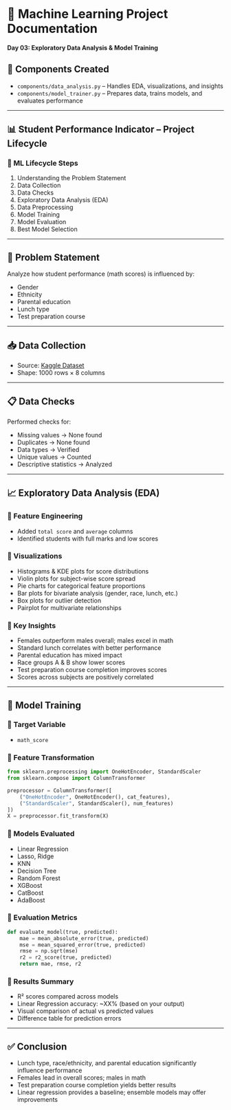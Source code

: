 # 🧠 Machine Learning Project Documentation  
**Day 03: Exploratory Data Analysis & Model Training**

## 📂 Components Created
- `components/data_analysis.py` – Handles EDA, visualizations, and insights
- `components/model_trainer.py` – Prepares data, trains models, and evaluates performance

---

## 📊 Student Performance Indicator – Project Lifecycle

### 🔹 ML Lifecycle Steps
1. Understanding the Problem Statement  
2. Data Collection  
3. Data Checks  
4. Exploratory Data Analysis (EDA)  
5. Data Preprocessing  
6. Model Training  
7. Model Evaluation  
8. Best Model Selection

---

## 🧩 Problem Statement
Analyze how student performance (math scores) is influenced by:
- Gender
- Ethnicity
- Parental education
- Lunch type
- Test preparation course

---

## 📥 Data Collection
- Source: [Kaggle Dataset](https://www.kaggle.com/datasets/spscientist/students-performance-in-exams?datasetId=74977)
- Shape: 1000 rows × 8 columns

---

## 📋 Data Checks
Performed checks for:
- Missing values → None found  
- Duplicates → None found  
- Data types → Verified  
- Unique values → Counted  
- Descriptive statistics → Analyzed

---

## 📈 Exploratory Data Analysis (EDA)

### 🔸 Feature Engineering
- Added `total score` and `average` columns
- Identified students with full marks and low scores

### 🔸 Visualizations
- Histograms & KDE plots for score distributions
- Violin plots for subject-wise score spread
- Pie charts for categorical feature proportions
- Bar plots for bivariate analysis (gender, race, lunch, etc.)
- Box plots for outlier detection
- Pairplot for multivariate relationships

### 🔸 Key Insights
- Females outperform males overall; males excel in math  
- Standard lunch correlates with better performance  
- Parental education has mixed impact  
- Race groups A & B show lower scores  
- Test preparation course completion improves scores  
- Scores across subjects are positively correlated

---

## 🤖 Model Training

### 🔸 Target Variable
- `math_score`

### 🔸 Feature Transformation
```python
from sklearn.preprocessing import OneHotEncoder, StandardScaler
from sklearn.compose import ColumnTransformer

preprocessor = ColumnTransformer([
    ("OneHotEncoder", OneHotEncoder(), cat_features),
    ("StandardScaler", StandardScaler(), num_features)
])
X = preprocessor.fit_transform(X)
```

### 🔸 Models Evaluated
- Linear Regression
- Lasso, Ridge
- KNN
- Decision Tree
- Random Forest
- XGBoost
- CatBoost
- AdaBoost

### 🔸 Evaluation Metrics
```python
def evaluate_model(true, predicted):
    mae = mean_absolute_error(true, predicted)
    mse = mean_squared_error(true, predicted)
    rmse = np.sqrt(mse)
    r2 = r2_score(true, predicted)
    return mae, rmse, r2
```

### 🔸 Results Summary
- R² scores compared across models
- Linear Regression accuracy: ~XX% (based on your output)
- Visual comparison of actual vs predicted values
- Difference table for prediction errors

---

## ✅ Conclusion
- Lunch type, race/ethnicity, and parental education significantly influence performance  
- Females lead in overall scores; males in math  
- Test preparation course completion yields better results  
- Linear regression provides a baseline; ensemble models may offer improvements
